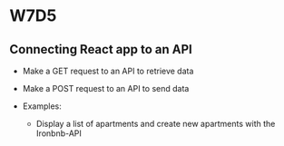 # W7D5

## Connecting React app to an API

- Make a GET request to an API to retrieve data
- Make a POST request to an API to send data

- Examples:
    - Display a list of apartments and create new apartments with the Ironbnb-API
    